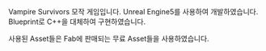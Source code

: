 Vampire Survivors 모작 게임입니다.
Unreal Engine5를 사용하여 개발하였습니다.
Blueprint로 C++을 대체하여 구현하였습니다.

사용된 Asset들은 Fab에 판매되는 무료 Asset들을 사용하였습니다.
